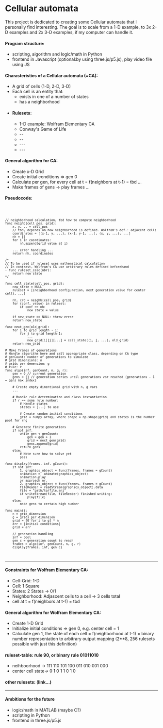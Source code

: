 <h1>Cellular automata</h1>
This project is dedicated to creating some Cellular automata that I personally find interesting.
The goal is to scale from a 1-D example, to 3x 2-D examples and 2x 3-D examples, if my computer can handle it.

<h4>Program structure: </h4>
<ul>
<li>scripting, algorithm and logic/math in Python</li>
<li>frontend in Javascript (optional:by using three.js/p5.js), play video file using JS </li>
</ul>
<h4>Charasteristics of a Cellular automata (=CA):</h4>
<ul>
    <li>A grid of cells (1-D, 2-D, 3-D)</li>
    <li>Each cell is an entity that:
        <ul>
            <li>exists in one of a number of states</li>
            <li>has a neighborhood</li>
        </ul>
    </li>
    <li><h4>Rulesets:</h4></li>
        <ul>
            <li>1-D example: Wolfram Elementary CA</li>
            <li>Conway's Game of Life</li>
            <li>--</li>
            <li>--</li>
            <li>---</li>
            <li>---</li>
        </ul>
</ul>
<h4>General algorithm for CA:</h4>
<ul>
    <li>Create x-D Grid</li>
    <li>Create initial conditions => gen 0</li>
    <li>Calculate per gen, for every cell at t = f(neighbors at t-1) = tbd ...</li>
    <li>Make frames of gens -> play frames ...</li>
</ul>

<h4>Pseudocode:</h4>

<code>

    // neighborhood calculation, tbd how to compute neighborhood
    func neighb(cell_pos, grid):
        x, y, .. = cell_pos
        // tbd, depends on how neighborhood is defined. Wolfram's def.: adjacent cells
        coordinates = [(x-1, y, ...), (x-1, y-1, ...), (x, y, ...), ...]
        nh = []
        for i in coordinates:
            nh.append(grid value at i)
        
        ... error handling ...
        return nh, coordinates

    /*
    // To be used if ruleset uses mathematical calculation
    // In contrast, Wolfram's CA use arbitrary rules defined beforehand
    - func ruleset_calc(nbr):
        return new state
    */

    func cell_state(cell_pos, grid):
        new_state = NULL
        ruleset = [(neighborhood configuration, next generation value for center cell), ...]
        
        nh, crd = neighb(cell_pos, grid)
        for (conf, value) in ruleset:
            if conf == nh: 
                new_state = value
        
        if new_state == NULL: throw error
        return new_state
        
    func next_gen(old_grid):
        for i to grid length - 1:
            for j to grid length-1: 
                ...
                new_grid[i][j][...] = cell_state((i, j, ...), old_grid)
        return new_grid
    
    # Make frames of generations
    # Handle algorithm here and call appropriate class, depending on CA type
    # genCount: number of generations to simulate
    # grid dimensions: n
    # grids per demension: g
    # rule: r
    func algo(inf, genCount, n, g, r):
        gen = 0 // current generation
        gens = [] // generation series until generations var reached (generations - 1 = gens max index)
        
        # Create empty dimentional grid with n, g vars
        ...

        # Handle rule determination and class instantiation
        if r == some rule number:
            # Handle states
            states = [...] to use

            # Create random initial conditions
            grid = numpy array, where shape = np.shape(grid) and states is the number pool for rng

        # Generate finite generations
        if not inf:
            while gen < genCount:
                gen = gen + 1
                grid = next_gen(grid)
                gens.append(grid)
            return gens
        else:
            # Note sure how to solve yet
            pass

    func display(frames, inf, gCount):
        if not inf:
            1. graphics_object = func(frames, frames = gCount)
            animation =  animate(graphics_object)
            animation.play
            or approach nr.
            2. graphics_object = func(frames, frames = gCount)
            fileReader = readStream(graphics_object).data
            file = "path/to/file.ani"
            if writeStream(file, fileReader) finished writing:
                play(file)
        else:
            make gens to certain high number

    func main():
        n = grid_dimension
        g = grids_per_dimension
        grid = [0 for i to g] * n
        arr = [initial conditions]
        grid = arr
        
        // generation handling 
        inf = bool 
        gen_c = generation count to reach
        frames = algo(inf, genCount, n, g, r)
        display(frames, inf, gen_c)
</code>

_________________________________________________

<h4>Constraints for Wolfram Elementary CA:</h4>
<ul>
    <li>Cell-Grid: 1-D</li>
    <li>Cell: 1 Square</li>
    <li>States: 2 States -> 0/1</li>
    <li>Neighborhood: Adjascent cells to a cell -> 3 cells total</li>
    <li>cell at t = f(neighbors at t-1) = tbd</li>
</ul>

<h4>General algorithm for Wolfram Elementary CA:</h4>
<ul>
    <li>Create 1-D Grid</li>
    <li>Initialize initial conditions => gen 0, e.g. center cell = 1</li>
    <li>Calculate gen 1, the state of each cell = f(neighborhood at t-1) = binary number representation to arbitrary output mapping (2**8, 256 rulesets possible with just this definition)</li>
</ul>

<h4>ruleset-table: rule 90, or binary rule 01011010</h4>
<ul>
    <li>neihboorhood -> 111 110 101 100 011 010 001 000</li>
    <li>center cell state-> 0 1 0 1 1 0 1 0</li>
</ul>

<h4>other rulesets: (link...)</h4>

____________________________________________________________________________________
<h4>Ambitions for the future</h4>
<ul>
    <li>logic/math in MATLAB (maybe C?)</li>
    <li>scripting in Python</li>
    <li>frontend in three.js/p5.js</li>
</ul>
